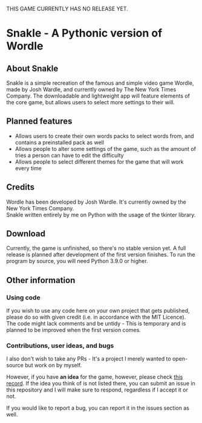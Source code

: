 THIS GAME CURRENTLY HAS NO RELEASE YET.
# Snakle - A Pythonic version of Wordle
## About Snakle
Snakle is a simple recreation of the famous and simple video game Wordle, made by Josh Wardle, and currently owned by The New York Times Company. The downloadable and lightweight app will feature elements of the core game, but allows users to select more settings to their will.

## Planned features
* Allows users to create their own words packs to select words from, and contains a preinstalled pack as well
* Allows people to alter some settings of the game, such as the amount of tries a person can have to edit the difficulty
* Allows people to select different themes for the game that will work every time

## Credits
Wordle has been developed by Josh Wardle. It's currently owned by the New York Times Company.<br>
Snakle written entirely by me on Python with the usage of the tkinter library.

## Download
Currently, the game is unfinished, so there's no stable version yet. A full release is planned after development of the first version finishes.
To run the program by source, you will need Python 3.9.0 or higher.

## Other information
### Using code
If you wish to use any code here on your own project that gets published, please do so with given credit (i.e. in accordance with the MIT Licence).<br>
The code might lack comments and be untidy - This is temporary and is planned to be improved when the first version comes.

### Contributions, user ideas, and bugs
I also don't wish to take any PRs - It's a project I merely wanted to open-source but work on by myself. 

However, if you have **an idea** for the game, however, please check [this record](future_plans.md). If the idea you think of is not listed there, you can submit an issue in this repository and I will make sure to respond, regardless if I accept it or not.<br>

If you would like to report a bug, you can report it in the issues section as well.